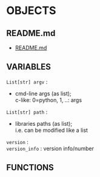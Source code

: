 # OBJECTS  

## README.md  
*	[README.md](./README.md)  

## VARIABLES
`List[str] argv` : 
*	cmd-line args (as list);  
	c-like: 0=python, 1, ..: args
	
`List[str] path` : 
*	libraries paths (as list);  
	i.e. can be modified like a list  

`version` :  
`version_info` : version info/number  

## FUNCTIONS
 

